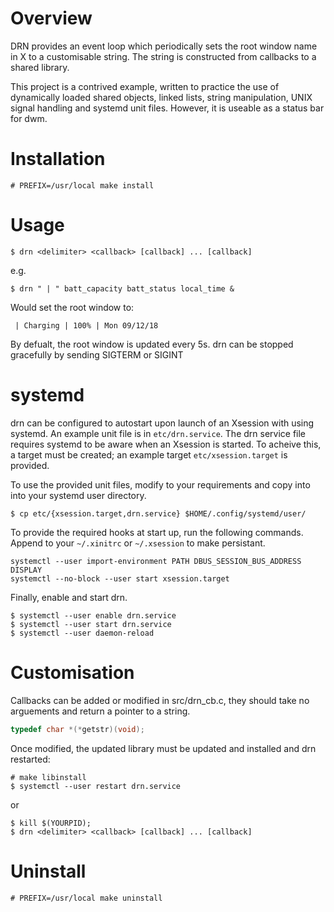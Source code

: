 # Overview

DRN provides an event loop which periodically sets the root window name in X to
a customisable string. The string is constructed from callbacks to a shared
library.

This project is a contrived example, written to practice the use of dynamically
loaded shared objects, linked lists, string manipulation, UNIX signal handling
and systemd unit files. However, it is useable as a status bar for dwm.

# Installation

```
# PREFIX=/usr/local make install
```

# Usage

```
$ drn <delimiter> <callback> [callback] ... [callback]
```

e.g.


```
$ drn " | " batt_capacity batt_status local_time &
```

Would set the root window to:

```
 | Charging | 100% | Mon 09/12/18
```

By defualt, the root window is updated every 5s.
drn can be stopped gracefully by sending SIGTERM or SIGINT

# systemd

drn can be configured to autostart upon launch of an Xsession with using
systemd. An example unit file is in `etc/drn.service`. The drn service file requires systemd to be aware when an Xsession is started. To acheive this, a target must be created; an example target `etc/xsession.target` is provided.

To use the provided unit files, modify to your requirements and copy into into your systemd user directory.

```
$ cp etc/{xsession.target,drn.service} $HOME/.config/systemd/user/
```

To provide the required hooks at start up, run the following commands. Append to your `~/.xinitrc` or `~/.xsession` to make persistant.

```
systemctl --user import-environment PATH DBUS_SESSION_BUS_ADDRESS DISPLAY
systemctl --no-block --user start xsession.target
```

Finally, enable and start drn.

```
$ systemctl --user enable drn.service
$ systemctl --user start drn.service
$ systemctl --user daemon-reload
```

Customisation
=============

Callbacks can be added or modified in src/drn_cb.c, they should take no
arguements and return a pointer to a string.

``` c
typedef char *(*getstr)(void);
```

Once modified, the updated library must be updated and installed and drn restarted:

```
# make libinstall
$ systemctl --user restart drn.service
```

or

```
$ kill $(YOURPID);
$ drn <delimiter> <callback> [callback] ... [callback]
```

# Uninstall

```
# PREFIX=/usr/local make uninstall
```










